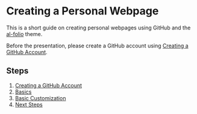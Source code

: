 # Creating a Personal Webpage

This is a short guide on creating personal webpages using GitHub and the [al-folio](https://github.com/alshedivat/al-folio) theme.

Before the presentation, please create a GitHub account using [Creating a GitHub Account](create-github).

## Steps

1. [Creating a GitHub Account](create-github)
2. [Basics](basics)
3. [Basic Customization](basic-customization)
4. [Next Steps](next-steps)